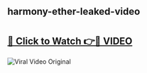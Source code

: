 ## harmony-ether-leaked-video 

# <h2><a href="http://freeplayer.one?title=harmony-ether-leaked-video&ref=21J">🔗 Click to Watch 👉🔴 VIDEO</a></h2>

<a href="http://freeplayer.one?title=harmony-ether-leaked-video&ref=21J" rel="nofollow" data-target="animated-image.originalLink"><img src="https://i.ibb.co.com/xMMVF88/686577567.gif" alt="Viral Video Original" style="max-width: 100%; display: inline-block;" data-target="animated-image.originalImage"></a>


